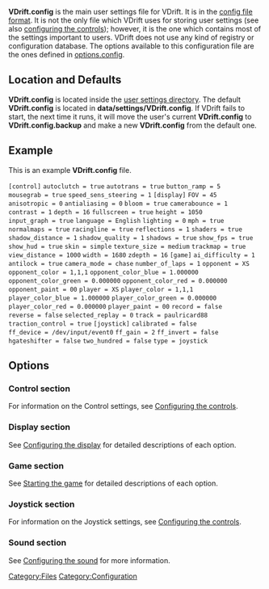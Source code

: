 **VDrift.config** is the main user settings file for VDrift. It is in the [config file format](Config_file_format.md). It is not the only file which VDrift uses for storing user settings (see also [configuring the controls](Configuring_the_controls.md)); however, it is the one which contains most of the settings important to users. VDrift does not use any kind of registry or configuration database. The options available to this configuration file are the ones defined in [options.config](Options_config.md).

Location and Defaults
---------------------

**VDrift.config** is located inside the [user settings directory](User_settings_directory.md). The default **VDrift.config** is located in **data/settings/VDrift.config**. If VDrift fails to start, the next time it runs, it will move the user's current **VDrift.config** to **VDrift.config.backup** and make a new **VDrift.config** from the default one.

Example
-------

This is an example **VDrift.config** file.

`[control]`
`autoclutch = true`
`autotrans = true`
`button_ramp = 5`
`mousegrab = true`
`speed_sens_steering = 1`
`[display]`
`FOV = 45`
`anisotropic = 0`
`antialiasing = 0`
`bloom = true`
`camerabounce = 1`
`contrast = 1`
`depth = 16`
`fullscreen = true`
`height = 1050`
`input_graph = true`
`language = English`
`lighting = 0`
`mph = true`
`normalmaps = true`
`racingline = true`
`reflections = 1`
`shaders = true`
`shadow_distance = 1`
`shadow_quality = 1`
`shadows = true`
`show_fps = true`
`show_hud = true`
`skin = simple`
`texture_size = medium`
`trackmap = true`
`view_distance = 1000`
`width = 1680`
`zdepth = 16`
`[game]`
`ai_difficulty = 1`
`antilock = true`
`camera_mode = chase`
`number_of_laps = 1`
`opponent = XS`
`opponent_color = 1,1,1`
`opponent_color_blue = 1.000000`
`opponent_color_green = 0.000000`
`opponent_color_red = 0.000000`
`opponent_paint = 00`
`player = XS`
`player_color = 1,1,1`
`player_color_blue = 1.000000`
`player_color_green = 0.000000`
`player_color_red = 0.000000`
`player_paint = 00`
`record = false`
`reverse = false`
`selected_replay = 0`
`track = paulricard88`
`traction_control = true`
`[joystick]`
`calibrated = false`
`ff_device = /dev/input/event0`
`ff_gain = 2`
`ff_invert = false`
`hgateshifter = false`
`two_hundred = false`
`type = joystick`

Options
-------

### Control section

For information on the Control settings, see [Configuring the controls](Configuring_the_controls.md).

### Display section

See [Configuring the display](Configuring_the_display.md) for detailed descriptions of each option.

### Game section

See [Starting the game](Starting_the_game.md) for detailed descriptions of each option.

### Joystick section

For information on the Joystick settings, see [Configuring the controls](Configuring_the_controls.md).

### Sound section

See [Configuring the sound](Configuring_the_sound.md) for more information.

<Category:Files> <Category:Configuration>
